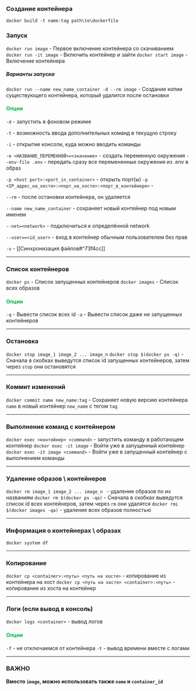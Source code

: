 ### Создание контейнера
`docker build -t name:tag path\to\dockerfile`

### Запуск
`docker run image` - Первое включение контейнера со скачиванием
`docker run -it image` - Включить контейнер и зайти
`docker start image` - Включение контейнера

##### Варианты запуска
`docker run --name new_name_container -d --rm image` - Создание копии существующего контейнера, который удалится после остановки

#### <font color="#00b050">Опции</font>
`-d` - запустить в фоновом режиме

`-t` - возможность ввода дополнительных команд в текущую строку

`-i` - открытие консоли, куда можно вводить команды

`-e <НАЗВАНИЕ_ПЕРЕМЕННОЙ>=<значение>` - создать переменную окружения
`--env-file .env` - передать сразу все перемененные окружения из .env в образ

`-p <host port>:<port_in_container>` - открыть порт(ы)
`-p <IP_адрес_на_хосте>:<порт_на_хосте>:<порт_в_контейнере>` - 

`--rm` - после остановки контейнера, он удаляется

`--name new_name_container` - сохраняет новый контейнер под новым именем

`--net=<network>` - подключиться к определённой network

`--user==<id_user>` - вход в контейнер обычным пользователем без прав

`-v` - [[Синхронизация файлов#^73f4cc]]

--------------------
### Список контейнеров
`docker ps` - Список запущенных контейнеров
`docker images` - Список всех образов
#### <font color="#00b050">Опции</font>
`-q` - Вывести список всех id
`-a` - Вывести список даже не запущенных контейнеров

-------------------------
### Остановка
`docker stop image_1 image_2 ... image_n`
`docker stop $(docker ps -q)` - Сначала в скобках выведутся список id запущенных контейнеров, затем через `stop` они остановятся

---
### Коммит изменений
`docker commit name new_name:tag`  - Сохраняет новую версию контейнера `name` в новый контейнер `new_name` с тегом `tag`

---
### Выполнение команд с контейнером
`docker exec <контейнер> <command>` - запустить команду в работающем контейнер
`docker exec -it image` - Войти уже в запущенный контейнер
`docker exec -it image <command>` - Войти уже в запущенный контейнер с выполнением команды

---
### Удаление образов \\ контейнеров
`docker rm image_1 image_2 ... image_n ` - удаление образов по их названиям
`docker rm $(docker ps -qa)` - Сначала в скобках выведутся список id всех контейнеров, затем через `rm` они удалятся
`docker rmi $(docker images -qa)` - удаление всех образов полностью

---
### Информация о контейнерах \\ образах
`docker system df`

---
### Копирование
`docker cp <container>:<путь> <путь на хосте>` - копирование из контейнера на хост
`docker cp <путь на хосте> <container>:<путь>` - копирование из хоста на контейнер

---
### Логи (если вывод в консоль)
`docker logs <container>`  - вывод логов
#### <font color="#00b050">Опции</font>
`-f` - не отключаемся от контейнера
`-t` - вывод времени вместе с логами

---

### ВАЖНО
**Вместо `image`, можно использовать также `name` и `container_id`**
